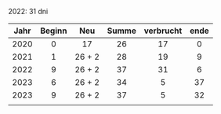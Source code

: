 2022: 31 dni

| Jahr | Beginn |  Neu   | Summe | verbrucht | ende |
|:----:|:------:|:------:|:-----:|:---------:|:----:|
| 2020 |   0    |   17   |  26   |    17     |  0   |
| 2021 |   1    | 26 + 2 |  28   |    19     |  9   |
| 2022 |   9    | 26 + 2 |  37   |    31     |  6   |
| 2023 |   6    | 26 + 2 |  34   |     5     |  37  |
| 2023 |   9    | 26 + 2 |  37   |     5     |  32  |
|      |        |        |       |           |      |

